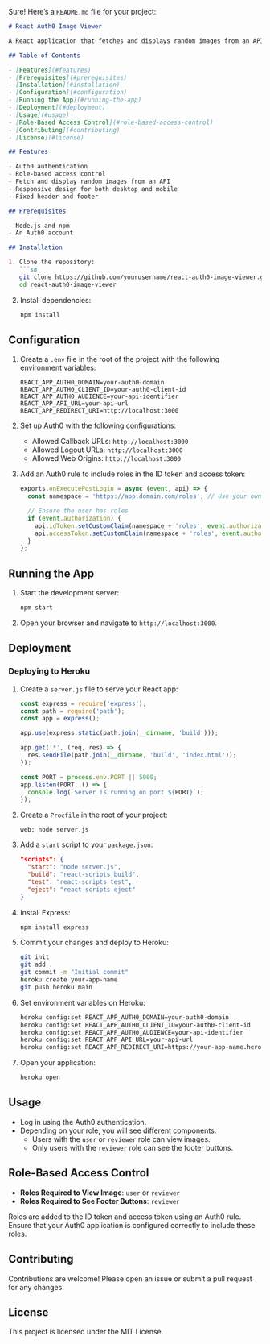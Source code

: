Sure! Here’s a `README.md` file for your project:

```markdown
# React Auth0 Image Viewer

A React application that fetches and displays random images from an API, with role-based access control using Auth0. The application features a fixed header and footer and scales the image to fit within the available space without scrolling.

## Table of Contents

- [Features](#features)
- [Prerequisites](#prerequisites)
- [Installation](#installation)
- [Configuration](#configuration)
- [Running the App](#running-the-app)
- [Deployment](#deployment)
- [Usage](#usage)
- [Role-Based Access Control](#role-based-access-control)
- [Contributing](#contributing)
- [License](#license)

## Features

- Auth0 authentication
- Role-based access control
- Fetch and display random images from an API
- Responsive design for both desktop and mobile
- Fixed header and footer

## Prerequisites

- Node.js and npm
- An Auth0 account

## Installation

1. Clone the repository:
   ```sh
   git clone https://github.com/yourusername/react-auth0-image-viewer.git
   cd react-auth0-image-viewer
   ```

2. Install dependencies:
   ```sh
   npm install
   ```

## Configuration

1. Create a `.env` file in the root of the project with the following environment variables:

   ```env
   REACT_APP_AUTH0_DOMAIN=your-auth0-domain
   REACT_APP_AUTH0_CLIENT_ID=your-auth0-client-id
   REACT_APP_AUTH0_AUDIENCE=your-api-identifier
   REACT_APP_API_URL=your-api-url
   REACT_APP_REDIRECT_URI=http://localhost:3000
   ```

2. Set up Auth0 with the following configurations:
   - Allowed Callback URLs: `http://localhost:3000`
   - Allowed Logout URLs: `http://localhost:3000`
   - Allowed Web Origins: `http://localhost:3000`

3. Add an Auth0 rule to include roles in the ID token and access token:

   ```javascript
   exports.onExecutePostLogin = async (event, api) => {
     const namespace = 'https://app.domain.com/roles'; // Use your own namespace

     // Ensure the user has roles
     if (event.authorization) {
       api.idToken.setCustomClaim(namespace + 'roles', event.authorization.roles);
       api.accessToken.setCustomClaim(namespace + 'roles', event.authorization.roles);
     }
   };
   ```

## Running the App

1. Start the development server:
   ```sh
   npm start
   ```

2. Open your browser and navigate to `http://localhost:3000`.

## Deployment

### Deploying to Heroku

1. Create a `server.js` file to serve your React app:

   ```javascript
   const express = require('express');
   const path = require('path');
   const app = express();

   app.use(express.static(path.join(__dirname, 'build')));

   app.get('*', (req, res) => {
     res.sendFile(path.join(__dirname, 'build', 'index.html'));
   });

   const PORT = process.env.PORT || 5000;
   app.listen(PORT, () => {
     console.log(`Server is running on port ${PORT}`);
   });
   ```

2. Create a `Procfile` in the root of your project:
   ```plaintext
   web: node server.js
   ```

3. Add a `start` script to your `package.json`:
   ```json
   "scripts": {
     "start": "node server.js",
     "build": "react-scripts build",
     "test": "react-scripts test",
     "eject": "react-scripts eject"
   }
   ```

4. Install Express:
   ```sh
   npm install express
   ```

5. Commit your changes and deploy to Heroku:
   ```sh
   git init
   git add .
   git commit -m "Initial commit"
   heroku create your-app-name
   git push heroku main
   ```

6. Set environment variables on Heroku:
   ```sh
   heroku config:set REACT_APP_AUTH0_DOMAIN=your-auth0-domain
   heroku config:set REACT_APP_AUTH0_CLIENT_ID=your-auth0-client-id
   heroku config:set REACT_APP_AUTH0_AUDIENCE=your-api-identifier
   heroku config:set REACT_APP_API_URL=your-api-url
   heroku config:set REACT_APP_REDIRECT_URI=https://your-app-name.herokuapp.com
   ```

7. Open your application:
   ```sh
   heroku open
   ```

## Usage

- Log in using the Auth0 authentication.
- Depending on your role, you will see different components:
  - Users with the `user` or `reviewer` role can view images.
  - Only users with the `reviewer` role can see the footer buttons.

## Role-Based Access Control

- **Roles Required to View Image**: `user` or `reviewer`
- **Roles Required to See Footer Buttons**: `reviewer`

Roles are added to the ID token and access token using an Auth0 rule. Ensure that your Auth0 application is configured correctly to include these roles.

## Contributing

Contributions are welcome! Please open an issue or submit a pull request for any changes.

## License

This project is licensed under the MIT License.
